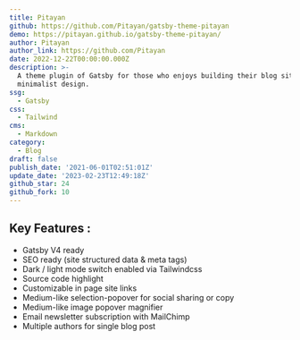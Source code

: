 ```yaml
---
title: Pitayan
github: https://github.com/Pitayan/gatsby-theme-pitayan
demo: https://pitayan.github.io/gatsby-theme-pitayan/
author: Pitayan
author_link: https://github.com/Pitayan
date: 2022-12-22T00:00:00.000Z
description: >-
  A theme plugin of Gatsby for those who enjoys building their blog site with
  minimalist design.
ssg:
  - Gatsby
css:
  - Tailwind
cms:
  - Markdown
category:
  - Blog
draft: false
publish_date: '2021-06-01T02:51:01Z'
update_date: '2023-02-23T12:49:18Z'
github_star: 24
github_fork: 10
---
```


## Key Features :

- Gatsby V4 ready
- SEO ready (site structured data & meta tags)
- Dark / light mode switch enabled via Tailwindcss
- Source code highlight
- Customizable in page site links
- Medium-like selection-popover for social sharing or copy
- Medium-like image popover magnifier
- Email newsletter subscription with MailChimp
- Multiple authors for single blog post
